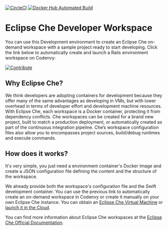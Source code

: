 [![CircleCI](https://circleci.com/gh/bitnami/bitnami-docker-rails/tree/che.svg?style=shield)](https://circleci.com/gh/bitnami/bitnami-docker-rails/tree/che)
[![Docker Hub Automated Build](http://container.checkforupdates.com/badges/bitnami/che-rails)](https://hub.docker.com/r/bitnami/che-rails/)

# Eclipse Che Developer Workspace
You can use this Development environment to create an Eclipse Che on-demand workspace with a sample project ready to start developing. Click the link below to automatically create and launch a Rails environment workspace on Codenvy:

[![Contribute](http://beta.codenvy.com/factory/resources/codenvy-contribute.svg)](https://beta.codenvy.com/f/?url=https%3A%2F%2Fgithub.com%2Fbitnami%2Fbitnami-docker-rails%2Ftree%2Fche)

## Why Eclipse Che?
We think developers are adopting containers for development because they offer many of the same advantages as developing in VMs, but with lower overhead in terms of developer effort and development machine resources. With Eclipse Che, each workspace is a Docker container, protecting it from dependency conflicts. Che workspaces can be created for a brand new project, built to match a production deployment, or automatically created as part of the continuous integration pipeline. Che’s workspace configuration files also allow you to encompasses project sources, build/debug runtimes and execute commands.

## How does it works?
It's very simple, you just need a environment container's Docker Image and create a JSON configuration file defining the content and the structure of the workspace. 

We already provide both the workspace's configuration file and the Swift development container. You can use the previous link to automatically create an on-demand workspace in Codenvy or create it manually on your own Eclipse Che instance. You can obtain an [Eclipse Che Virtual Machine](https://bitnami.com/stack/eclipse-che) or [launch it in the Cloud](https://bitnami.com/stack/eclipse-che/cloud).

You can find more information about Eclipse Che workspaces at the [Eclipse Che Official Documentation](https://eclipse-che.readme.io/docs/introduction).
